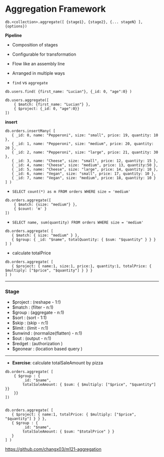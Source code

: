 # Aggregation Framework
`db.<collection>.aggregate([ {stage1}, {stage2}, {... stageN} ], {options})`

**Pipeline**
- Composition of stages
- Configurable for transformation
- Flow like an assembly line
- Arranged in multiple ways

- `find` vs `aggregate` 
```
db.users.find( {first_name: "Lucian"}, {_id: 0, "age":0} )

db.users.aggregate([
    { $match: {first_name: "Lucian"} },
    { $project: {_id: 0, "age":0}}
])
```

**insert**
```
db.orders.insertMany( [
   { _id: 0, name: "Pepperoni", size: "small", price: 19, quantity: 10 },
   { _id: 1, name: "Pepperoni", size: "medium", price: 20, quantity: 20 },
   { _id: 2, name: "Pepperoni", size: "large", price: 21, quantity: 30 },
   { _id: 3, name: "Cheese", size: "small", price: 12, quantity: 15 },
   { _id: 4, name: "Cheese", size: "medium", price: 13, quantity:50 },
   { _id: 5, name: "Cheese", size: "large", price: 14, quantity: 10 },
   { _id: 6, name: "Vegan", size: "small", price: 17, quantity: 10 },
   { _id: 7, name: "Vegan", size: "medium", price: 18, quantity: 10 }
] )
```

- `SELECT count(*) as m FROM orders WHERE size = 'medium'`
```
db.orders.aggregate([
    { $match: {size: "medium"} },
    { $count: 'm' }
])
```
- `SELECT name, sum(quantity) FROM orders WHERE size = 'medium'`
```
db.orders.aggregate( [
   { $match: { size: "medium" } },
   { $group: { _id: "$name", totalQuantity: { $sum: "$quantity" } } }
] )
```

- calculate totalPrice 
```
db.orders.aggregate( [
   { $project: { name:1, size:1, price:1, quantity:1, totalPrice: { $multiply: ["$price", "$quantity"] } } }
] )
```
---

### Stage 
- $project : (reshape - 1:!)
- $match : (filter - n:1)
- $group : (aggregate - n:1)
- $sort : (sort - 1:1)
- $skip : (skip - n:1)
- $limit : (limit - n:1)
- $unwind : (normalize(flatten) - n:1)
- $out : (output - n:1)
- $redget : (authorization )
- $geonear : (location based query )


---
- **Exercise**: calculate totalSaleAmount by pizza
```
db.orders.aggregate( [
    { $group : {
        _id: "$name",
        totalSaleAmount: { $sum: { $multiply: ["$price", "$quantity"] }}
    }}
])


db.orders.aggregate( [
   { $project: { name:1, totalPrice: { $multiply: ["$price", "$quantity"] } } },
   { $group : {
        _id: "$name",
        totalSaleAmount: { $sum: "$totalPrice" } }
   }
] )
```

https://github.com/changx03/m121-aggregation 